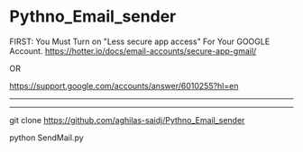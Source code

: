 # Pythno_Email_sender

FIRST:
You Must Turn on "Less secure app access" For Your GOOGLE Account.
https://hotter.io/docs/email-accounts/secure-app-gmail/

OR

https://support.google.com/accounts/answer/6010255?hl=en

-----------------------------------------------------------
------------------------------------------------------------




git clone https://github.com/aghilas-saidj/Pythno_Email_sender

python SendMail.py
